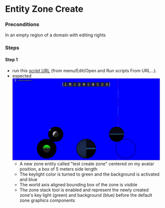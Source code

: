 # Entity Zone Create

### Preconditions
In an empty region of a domain with editing rights

### Steps

#### Step 1
- run this [script URL](./create.js?raw=true) (from menu/Edit/Open and Run scripts From URL...). 
- expected ![](./create.png)
  - A new zone entity called "test create zone" centered on my avatar position, a box of 5 meters side length
  - The keylight color is turned to green and the background is activated and blue
  - The world axis aligned bounding box of the zone is visible
  - The zone stack tool is enabled and represent the newly created zone's key light (green) and background (blue) before the default zone graphics components

 
